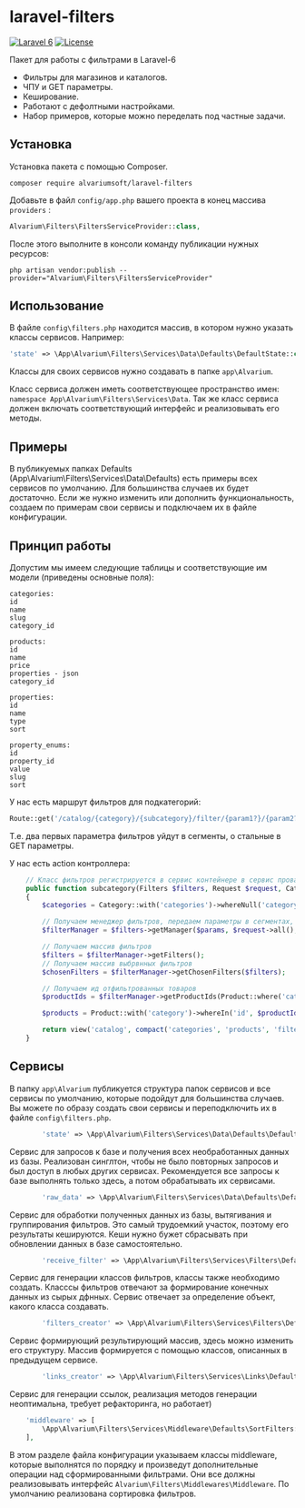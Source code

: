 laravel-filters
=================
[![Laravel 6](https://img.shields.io/badge/Laravel-6-orange.svg?style=flat-square)](http://laravel.com)
[![License](http://img.shields.io/badge/license-MIT-brightgreen.svg?style=flat-square)](https://tldrlegal.com/license/mit-license)

Пакет для работы с фильтрами в Laravel-6

  * Фильтры для магазинов и каталогов.
  * ЧПУ и GET параметры.
  * Кеширование.
  * Работают с дефолтными настройками.
  * Набор примеров, которые можно переделать под частные задачи.


  
Установка
------------------
Установка пакета с помощью Composer.

```
composer require alvariumsoft/laravel-filters
```

Добавьте в файл `config/app.php` вашего проекта в конец массива `providers` :

```php
Alvarium\Filters\FiltersServiceProvider::class,
```


После этого выполните в консоли команду публикации нужных ресурсов:

```
php artisan vendor:publish --provider="Alvarium\Filters\FiltersServiceProvider"
```


Использование
-------------

В файле `config\filters.php` находится массив, в котором нужно указать классы сервисов. Например:
```php
'state' => \App\Alvarium\Filters\Services\Data\Defaults\DefaultState::class,
```

Классы для своих сервисов нужно создавать в папке `app\Alvarium`.

Класс сервиса должен иметь соответствующее пространство имен: `namespace App\Alvarium\Filters\Services\Data`. Так же класс сервиса должен включать соответствующий интерфейс и реализовывать его методы. 


Примеры
-------------

В публикуемых папках Defaults (App\Alvarium\Filters\Services\Data\Defaults) есть примеры всех сервисов по умолчанию. Для большинства случаев их будет достаточно.
Если же нужно изменить или дополнить функциональность, создаем по примерам свои сервисы и подключаем их в файле конфигурации.


Принцип работы
-------------

Допустим мы имеем следующие таблицы и соответствующие им модели (приведены основные поля):

```
categories:
id
name
slug
category_id

products:
id
name
price
properties - json
category_id

properties:
id
name
type
sort

property_enums:
id
property_id
value
slug
sort
```

У нас есть маршрут фильтров для подкатегорий:

```php
Route::get('/catalog/{category}/{subcategory}/filter/{param1?}/{param2?}', 'CategoryController@subcategory')->name('subcategory');
```

Т.е. два первых параметра фильтров уйдут в сегменты, о стальные в GET параметры.

У нас есть action контроллера:

```php
    // Класс фильтров регистрируется в сервис контейнере в сервис провайдере, поэтому мы можем сделать инъекцию прямо в контроллере.
    public function subcategory(Filters $filters, Request $request, Category $category, Category $subcategory, ...$params)
    {
        $categories = Category::with('categories')->whereNull('category_id')->get();

        // Получаем менеджер фильтров, передаем параметры в сегментах, все GET-параметры, название маршрута, параметры не являющиеся фильтрами
        $filterManager = $filters->getManager($params, $request->all(), 'subcategory', [$category, $subcategory]);

        // Получаем массив фильтров
        $filters = $filterManager->getFilters();
        // Получаем массив выбрвнных фильтров
        $chosenFilters = $filterManager->getChosenFilters($filters);

        // Получаем ид отфильтрованных товаров
        $productIds = $filterManager->getProductIds(Product::where('category_id', $subcategory->id));

        $products = Product::with('category')->whereIn('id', $productIds)->paginate(10);

        return view('catalog', compact('categories', 'products', 'filters', 'chosenFilters'));
    }
```

Сервисы
-------------

В папку `app\Alvarium` публикуется структура папок сервисов и все сервисы по умолчанию, которые подойдут для большинства случаев. Вы можете по образу создать свои сервисы и переподключить их в файле `config\filters.php`.

```php
        'state' => \App\Alvarium\Filters\Services\Data\Defaults\DefaultState::class,
```

Сервис для запросов к базе и получения всех необработанных данных из базы. Реализован синглтон, чтобы не было повторных запросов и был доступ в любых других сервисах. Рекомендуется все запросы к базе выполнять только здесь, а потом обрабатывать их сервисами.

```php
        'raw_data' => \App\Alvarium\Filters\Services\Data\Defaults\DefaultRawData::class,
```

Сервис для обработки полученных данных из базы, вытягивания и группирования фильтров. Это самый трудоемкий участок, поэтому его результаты кешируются. Кеши нужно бужет сбрасывать при обновлении данных в базе самостоятельно.

```php
        'receive_filter' => \App\Alvarium\Filters\Services\Filters\Defaults\DefaultReceiveFilter::class,
```

Сервис для генерации классов фильтров, классы также необходимо создать. Класссы фильтров отвечают за формирование конечных данных из сырых дфнных. Сервис отвечает за определение объект, какого класса создавать.

```php
        'filters_creator' => \App\Alvarium\Filters\Services\Filters\Defaults\DefaultFiltersCreator::class,
```

Сервис формирующий результирующий массив, здесь можно изменить его структуру. Массив формируется с помощью классов, описанных в предыдущем сервисе.

```php
        'links_creator' => \App\Alvarium\Filters\Services\Links\Defaults\DefaultLinksCreator::class,
```

Сервис для генерации ссылок, реализация методов генерации неоптимальна, требует рефакторинга, но работает)

```php
    'middleware' => [
        \App\Alvarium\Filters\Services\Middleware\Defaults\SortFilters::class,
    ],
```
В этом разделе файла конфигурации указываем классы middleware, которые выполнятся по порядку и произведут дополнительные операции над сформированными фильтрами. Они все должны реализовывать интерфейс `Alvarium\Filters\Middlewares\Middleware`. По умолчанию реализована сортировка фильтров.






